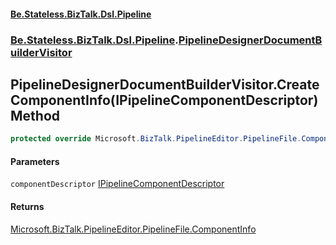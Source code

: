 #### [Be.Stateless.BizTalk.Dsl.Pipeline](README.md 'README')
### [Be.Stateless.BizTalk.Dsl.Pipeline](Be.Stateless.BizTalk.Dsl.Pipeline.md 'Be.Stateless.BizTalk.Dsl.Pipeline').[PipelineDesignerDocumentBuilderVisitor](PipelineDesignerDocumentBuilderVisitor.md 'Be.Stateless.BizTalk.Dsl.Pipeline.PipelineDesignerDocumentBuilderVisitor')

## PipelineDesignerDocumentBuilderVisitor.CreateComponentInfo(IPipelineComponentDescriptor) Method

```csharp
protected override Microsoft.BizTalk.PipelineEditor.PipelineFile.ComponentInfo CreateComponentInfo(Be.Stateless.BizTalk.Dsl.Pipeline.IPipelineComponentDescriptor componentDescriptor);
```
#### Parameters

<a name='Be.Stateless.BizTalk.Dsl.Pipeline.PipelineDesignerDocumentBuilderVisitor.CreateComponentInfo(Be.Stateless.BizTalk.Dsl.Pipeline.IPipelineComponentDescriptor).componentDescriptor'></a>

`componentDescriptor` [IPipelineComponentDescriptor](IPipelineComponentDescriptor.md 'Be.Stateless.BizTalk.Dsl.Pipeline.IPipelineComponentDescriptor')

#### Returns
[Microsoft.BizTalk.PipelineEditor.PipelineFile.ComponentInfo](https://docs.microsoft.com/en-us/dotnet/api/Microsoft.BizTalk.PipelineEditor.PipelineFile.ComponentInfo 'Microsoft.BizTalk.PipelineEditor.PipelineFile.ComponentInfo')
